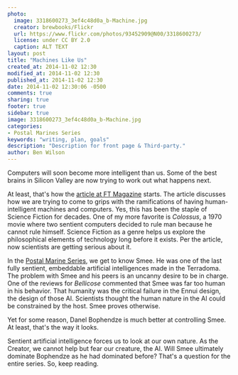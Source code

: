 ```yaml
---
photo:
  image: 3318600273_3ef4c48d0a_b-Machine.jpg
  creator: brewbooks/Flickr
  url: https://www.flickr.com/photos/93452909@N00/3318600273/
  license: under CC BY 2.0
  caption: ALT TEXT
layout: post
title: "Machines Like Us"
created_at: 2014-11-02 12:30
modified_at: 2014-11-02 12:30
published_at: 2014-11-02 12:30
date: 2014-11-02 12:30:06 -0500
comments: true
sharing: true
footer: true
sidebar: true
image: 3318600273_3ef4c48d0a_b-Machine.jpg
categories:
- Postal Marines Series
keywords: "writing, plan, goals"
description: "Description for front page & Third-party."
author: Ben Wilson
---
```

<!--Lead Paragraph-->
Computers will soon become more intelligent than us. Some of the best brains in Silicon Valley are now trying to work out what happens next.

<!-- more -->

At least, that's how the [article at FT Magazine](http://www.ft.com/cms/s/2/abc942cc-5fb3-11e4-8c27-00144feabdc0.html) starts. The article discusses how we are trying to come to grips with the ramifications of having human-intelligent machines and computers. Yes, this has been the staple of Science Fiction for decades. One of my more favorite is *Colossus*, a 1970 movie where two sentient computers decided to rule man because he cannot rule himself. Science Fiction as a genre helps us explore the philosophical elements of technology long before it exists. Per the article, now scientists are getting serious about it.

In the [Postal Marine Series](/postal-marine-series), we get to know Smee. He was one of the last fully sentient, embeddable artificial intelligences made in the Terradoma. The problem with Smee and his peers is an uncanny desire to be in charge. One of the reviews for *Bellicose* commented that Smee was far too human in his behavior. That humanity was the critical failure in the Ennui design, the design of those AI. Scientists thought the human nature in the AI could be constrained by the host. Smee proves otherwise.

Yet for some reason, Danel Bophendze is much better at controlling Smee. At least, that's the way it looks. 

Sentient artificial intelligence forces us to look at our own nature. As the Creator, we cannot help but fear our creature, the AI. Will Smee ultimately dominate Bophendze as he had dominated before? That's a question for the entire series. So, keep reading.

